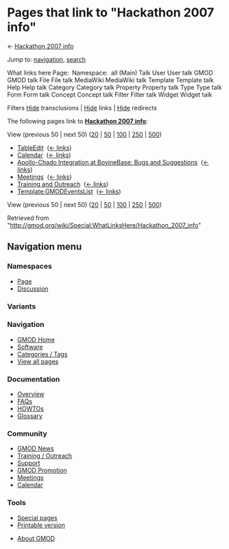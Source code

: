 <div id="mw-page-base" class="noprint">

</div>

<div id="mw-head-base" class="noprint">

</div>

<div id="content" class="mw-body" role="main">

<span id="top"></span>

<div id="mw-js-message" style="display:none;">

</div>



# <span dir="auto">Pages that link to "Hackathon 2007 info"</span>

<div id="bodyContent">

<div id="contentSub">

← [Hackathon 2007 info](/wiki/Hackathon_2007_info "Hackathon 2007 info")

</div>

<div id="jump-to-nav" class="mw-jump">

Jump to: [navigation](#mw-navigation), [search](#p-search)

</div>

<div id="mw-content-text">

What links here Page:  Namespace:  all (Main) Talk User User talk GMOD
GMOD talk File File talk MediaWiki MediaWiki talk Template Template talk
Help Help talk Category Category talk Property Property talk Type Type
talk Form Form talk Concept Concept talk Filter Filter talk Widget
Widget talk

Filters
[Hide](/mediawiki/index.php?title=Special:WhatLinksHere/Hackathon_2007_info&hidetrans=1 "Special:WhatLinksHere/Hackathon 2007 info")
transclusions \|
[Hide](/mediawiki/index.php?title=Special:WhatLinksHere/Hackathon_2007_info&hidelinks=1 "Special:WhatLinksHere/Hackathon 2007 info")
links \|
[Hide](/mediawiki/index.php?title=Special:WhatLinksHere/Hackathon_2007_info&hideredirs=1 "Special:WhatLinksHere/Hackathon 2007 info")
redirects

The following pages link to **[Hackathon 2007
info](/wiki/Hackathon_2007_info "Hackathon 2007 info")**:

View (previous 50 \| next 50)
([20](/mediawiki/index.php?title=Special:WhatLinksHere/Hackathon_2007_info&limit=20 "Special:WhatLinksHere/Hackathon 2007 info")
\|
[50](/mediawiki/index.php?title=Special:WhatLinksHere/Hackathon_2007_info&limit=50 "Special:WhatLinksHere/Hackathon 2007 info")
\|
[100](/mediawiki/index.php?title=Special:WhatLinksHere/Hackathon_2007_info&limit=100 "Special:WhatLinksHere/Hackathon 2007 info")
\|
[250](/mediawiki/index.php?title=Special:WhatLinksHere/Hackathon_2007_info&limit=250 "Special:WhatLinksHere/Hackathon 2007 info")
\|
[500](/mediawiki/index.php?title=Special:WhatLinksHere/Hackathon_2007_info&limit=500 "Special:WhatLinksHere/Hackathon 2007 info"))

- [TableEdit](/wiki/TableEdit "TableEdit") ‎
  <span class="mw-whatlinkshere-tools">([←
  links](/mediawiki/index.php?title=Special:WhatLinksHere&target=TableEdit "Special:WhatLinksHere"))</span>
- [Calendar](/wiki/Calendar "Calendar") ‎
  <span class="mw-whatlinkshere-tools">([←
  links](/mediawiki/index.php?title=Special:WhatLinksHere&target=Calendar "Special:WhatLinksHere"))</span>
- [Apollo-Chado Integration at BovineBase: Bugs and
  Suggestions](/wiki/Apollo-Chado_Integration_at_BovineBase:_Bugs_and_Suggestions "Apollo-Chado Integration at BovineBase: Bugs and Suggestions")
  ‎ <span class="mw-whatlinkshere-tools">([←
  links](/mediawiki/index.php?title=Special:WhatLinksHere&target=Apollo-Chado+Integration+at+BovineBase%3A+Bugs+and+Suggestions "Special:WhatLinksHere"))</span>
- [Meetings](/wiki/Meetings "Meetings") ‎
  <span class="mw-whatlinkshere-tools">([←
  links](/mediawiki/index.php?title=Special:WhatLinksHere&target=Meetings "Special:WhatLinksHere"))</span>
- [Training and
  Outreach](/wiki/Training_and_Outreach "Training and Outreach") ‎
  <span class="mw-whatlinkshere-tools">([←
  links](/mediawiki/index.php?title=Special:WhatLinksHere&target=Training+and+Outreach "Special:WhatLinksHere"))</span>
- [Template:GMODEventsList](/wiki/Template:GMODEventsList "Template:GMODEventsList")
  ‎ <span class="mw-whatlinkshere-tools">([←
  links](/mediawiki/index.php?title=Special:WhatLinksHere&target=Template%3AGMODEventsList "Special:WhatLinksHere"))</span>

View (previous 50 \| next 50)
([20](/mediawiki/index.php?title=Special:WhatLinksHere/Hackathon_2007_info&limit=20 "Special:WhatLinksHere/Hackathon 2007 info")
\|
[50](/mediawiki/index.php?title=Special:WhatLinksHere/Hackathon_2007_info&limit=50 "Special:WhatLinksHere/Hackathon 2007 info")
\|
[100](/mediawiki/index.php?title=Special:WhatLinksHere/Hackathon_2007_info&limit=100 "Special:WhatLinksHere/Hackathon 2007 info")
\|
[250](/mediawiki/index.php?title=Special:WhatLinksHere/Hackathon_2007_info&limit=250 "Special:WhatLinksHere/Hackathon 2007 info")
\|
[500](/mediawiki/index.php?title=Special:WhatLinksHere/Hackathon_2007_info&limit=500 "Special:WhatLinksHere/Hackathon 2007 info"))

</div>

<div class="printfooter">

Retrieved from
"<http://gmod.org/wiki/Special:WhatLinksHere/Hackathon_2007_info>"

</div>

<div id="catlinks" class="catlinks catlinks-allhidden">

</div>

<div class="visualClear">

</div>

</div>

</div>

<div id="mw-navigation">

## Navigation menu

<div id="mw-head">



<div id="left-navigation">

<div id="p-namespaces" class="vectorTabs" role="navigation"
aria-labelledby="p-namespaces-label">

### Namespaces

- <span id="ca-nstab-main"><a href="/wiki/Hackathon_2007_info" accesskey="c"
  title="View the content page [c]">Page</a></span>
- <span id="ca-talk"><a href="/wiki/Talk:Hackathon_2007_info" accesskey="t"
  title="Discussion about the content page [t]">Discussion</a></span>

</div>

<div id="p-variants" class="vectorMenu emptyPortlet" role="navigation"
aria-labelledby="p-variants-label">

### 

### Variants[](#)

<div class="menu">

</div>

</div>

</div>





</div>

</div>

</div>

<div id="mw-panel">

<div id="p-logo" role="banner">

<a href="/wiki/Main_Page"
style="background-image: url(http://gmod.org/images/GMOD-cogs.png);"
title="Visit the main page"></a>

</div>

<div id="p-Navigation" class="portal" role="navigation"
aria-labelledby="p-Navigation-label">

### Navigation

<div class="body">

- <span id="n-GMOD-Home">[GMOD Home](/wiki/Main_Page)</span>
- <span id="n-Software">[Software](/wiki/GMOD_Components)</span>
- <span id="n-Categories-.2F-Tags">[Categories /
  Tags](/wiki/Categories)</span>
- <span id="n-View-all-pages">[View all
  pages](/wiki/Special:AllPages)</span>

</div>

</div>

<div id="p-Documentation" class="portal" role="navigation"
aria-labelledby="p-Documentation-label">

### Documentation

<div class="body">

- <span id="n-Overview">[Overview](/wiki/Overview)</span>
- <span id="n-FAQs">[FAQs](/wiki/Category:FAQ)</span>
- <span id="n-HOWTOs">[HOWTOs](/wiki/Category:HOWTO)</span>
- <span id="n-Glossary">[Glossary](/wiki/Glossary)</span>

</div>

</div>

<div id="p-Community" class="portal" role="navigation"
aria-labelledby="p-Community-label">

### Community

<div class="body">

- <span id="n-GMOD-News">[GMOD News](/wiki/GMOD_News)</span>
- <span id="n-Training-.2F-Outreach">[Training /
  Outreach](/wiki/Training_and_Outreach)</span>
- <span id="n-Support">[Support](/wiki/Support)</span>
- <span id="n-GMOD-Promotion">[GMOD
  Promotion](/wiki/GMOD_Promotion)</span>
- <span id="n-Meetings">[Meetings](/wiki/Meetings)</span>
- <span id="n-Calendar">[Calendar](/wiki/Calendar)</span>

</div>

</div>

<div id="p-tb" class="portal" role="navigation"
aria-labelledby="p-tb-label">

### Tools

<div class="body">

- <span id="t-specialpages"><a href="/wiki/Special:SpecialPages" accesskey="q"
  title="A list of all special pages [q]">Special pages</a></span>
- <span id="t-print"><a
  href="/mediawiki/index.php?title=Special:WhatLinksHere/Hackathon_2007_info&amp;printable=yes"
  rel="alternate" accesskey="p"
  title="Printable version of this page [p]">Printable version</a></span>

</div>

</div>

</div>

</div>

<div id="footer" role="contentinfo">

- <span id="footer-places-about">[About
  GMOD](/wiki/GMOD:About "GMOD:About")</span>

<!-- -->






</div>
